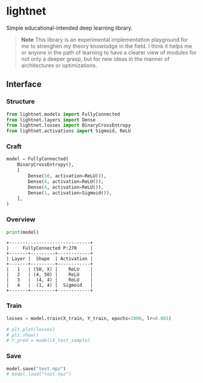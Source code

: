 # lightnet
Simple educational-intended deep learning library.

> **Note**
> This library is an experimental implementation playground for me to strenghen my theory knowlodge in the field. I think it helps me or anyone
in the path of learning to have a clearer view of modules for not only a deeper grasp, but for new ideas in the manner of architectures or optimizations.

## Interface

### Structure
```py
from lightnet.models import FullyConnected
from lightnet.layers import Dense
from lightnet.losses import BinaryCrossEntropy
from lightnet.activations import Sigmoid, ReLU
```
### Craft
```py
model = FullyConnected(
    BinaryCrossEntropy(),
    [
        Dense(50, activation=ReLU()),
        Dense(4, activation=ReLU()),
        Dense(4, activation=ReLU()),
        Dense(1, activation=Sigmoid()),
    ],
)
```
### Overview
```py
print(model)
```
```
+------------------------------+
|     FullyConnected P:270     |
+-------+---------+------------+
| Layer |  Shape  | Activation |
+-------+---------+------------+
|   1   | (50, X) |    ReLU    |
|   2   | (4, 50) |    ReLU    |
|   3   |  (4, 4) |    ReLU    |
|   4   |  (1, 4) |  Sigmoid   |
+-------+---------+------------+
```
### Train
```py
losses = model.train(X_train, Y_train, epochs=1000, lr=0.001)

# plt.plot(losses)
# plt.show()
# Y_pred = model(X_test_sample)
```
### Save
```py
model.save("test.npz")
# model.load("test.npz")
```

